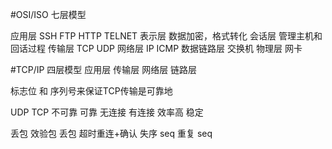 #OSI/ISO 七层模型

应用层         SSH FTP HTTP TELNET
表示层         数据加密，格式转化
会话层         管理主机和回话过程
传输层         TCP UDP
网络层         IP  ICMP
数据链路层     交换机
物理层         网卡

#TCP/IP 四层模型
应用层
传输层
网络层
链路层

标志位 和 序列号来保证TCP传输是可靠地
 
UDP                    TCP
不可靠                 可靠
无连接                 有连接
效率高                 稳定

丢包                   效验包
丢包                   超时重连+确认
失序                   seq
重复                   seq
